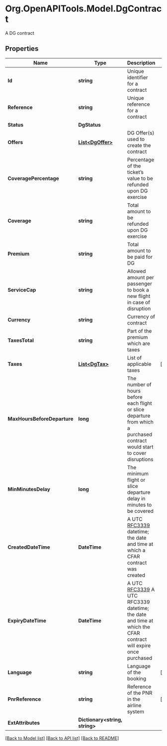 # Org.OpenAPITools.Model.DgContract
A DG contract

## Properties

Name | Type | Description | Notes
------------ | ------------- | ------------- | -------------
**Id** | **string** | Unique identifier for a contract | 
**Reference** | **string** | Unique reference for a contract | 
**Status** | **DgStatus** |  | 
**Offers** | [**List&lt;DgOffer&gt;**](DgOffer.md) | DG Offer(s) used to create the contract | 
**CoveragePercentage** | **string** | Percentage of the ticket’s value to be refunded upon DG exercise | 
**Coverage** | **string** | Total amount to be refunded upon DG exercise | 
**Premium** | **string** | Total amount to be paid for DG | 
**ServiceCap** | **string** | Allowed amount per passenger to book a new flight in case of disruption | 
**Currency** | **string** | Currency of contract | 
**TaxesTotal** | **string** | Part of the premium which are taxes | 
**Taxes** | [**List&lt;DgTax&gt;**](DgTax.md) | List of applicable taxes | [optional] 
**MaxHoursBeforeDeparture** | **long** | The number of hours before each flight or slice departure from which a purchased contract would start to cover disruptions | 
**MinMinutesDelay** | **long** | The minimum flight or slice departure delay in minutes to be covered | 
**CreatedDateTime** | **DateTime** | A UTC [RFC3339](https://xml2rfc.tools.ietf.org/public/rfc/html/rfc3339.html#anchor14) datetime; the date and time at which a CFAR contract was created | 
**ExpiryDateTime** | **DateTime** | A UTC [RFC3339](https://xml2rfc.tools.ietf.org/public/rfc/html/rfc3339.html#anchor14) A UTC RFC3339 datetime; the date and time at which the CFAR contract will expire once purchased | 
**Language** | **string** | Language of the booking | [optional] 
**PnrReference** | **string** | Reference of the PNR in the airline system | [optional] 
**ExtAttributes** | **Dictionary&lt;string, string&gt;** |  | 

[[Back to Model list]](../README.md#documentation-for-models) [[Back to API list]](../README.md#documentation-for-api-endpoints) [[Back to README]](../README.md)

